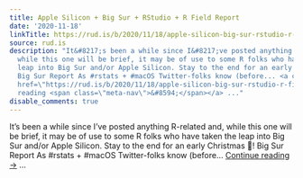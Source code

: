 ```yaml
---
title: Apple Silicon + Big Sur + RStudio + R Field Report
date: '2020-11-18'
linkTitle: https://rud.is/b/2020/11/18/apple-silicon-big-sur-rstudio-r-field-report/
source: rud.is
description: "It&#8217;s been a while since I&#8217;ve posted anything R-related and,
  while this one will be brief, it may be of use to some R folks who have taken the
  leap into Big Sur and/or Apple Silicon. Stay to the end for an early Christmas \U0001F381!
  Big Sur Report As #rstats + #macOS Twitter-folks know (before... <a class=\"more-link\"
  href=\"https://rud.is/b/2020/11/18/apple-silicon-big-sur-rstudio-r-field-report/\">Continue
  reading <span class=\"meta-nav\">&#8594;</span></a> ..."
disable_comments: true
---
```

It&#8217;s been a while since I&#8217;ve posted anything R-related and, while this one will be brief, it may be of use to some R folks who have taken the leap into Big Sur and/or Apple Silicon. Stay to the end for an early Christmas 🎁! Big Sur Report As #rstats + #macOS Twitter-folks know (before... <a class="more-link" href="https://rud.is/b/2020/11/18/apple-silicon-big-sur-rstudio-r-field-report/">Continue reading <span class="meta-nav">&#8594;</span></a> ...